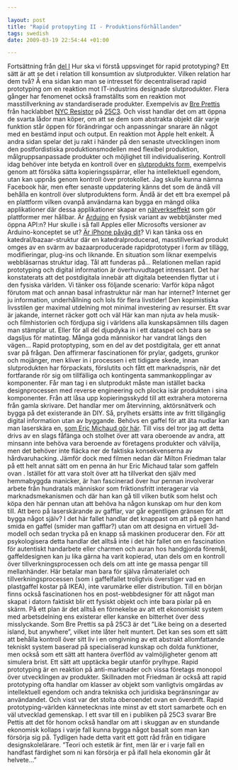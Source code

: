 ```yaml
--- 

layout: post
title: "Rapid protopyting II - Produktionsförhållanden" 
tags: swedish 
date: 2009-03-19 22:54:44 +01:00 

---
```


Fortsättning från [del I](2009-03-13-rapid-prototyping-i-personlig-tillverkning.html) Hur ska vi förstå uppsvinget för rapid prototyping? Ett sätt är att se det i relation till konsumtion av slutprodukter. Vilken relation har dem två? Å ena sidan kan man se intresset för decentraliserad rapid prototyping om en reaktion mot IT-industrins designade slutprodukter. Flera gånger har fenomenet också framställts som en reaktion mot masstillverkning av standardiserade produkter. Exempelvis av [Bre Prettis](http://www.google.se/url?sa=t&source=web&ct=res&cd=1&url=http%3A%2F%2Fwww.brepettis.com%2F&ei=c7DCSbOSJ9KHsAbXpOmECw&usg=AFQjCNGy4oEAjP5gspdWljsKtaiy9c6TMw&sig2=HrqxnCzOEFWXGQYLfvrbBA) från hacklabbet [NYC Resistor](http://www.nycresistor.com/) på [25C3](http://events.ccc.de/congress/2008/Fahrplan/events/3015.en.html). Och visst handlar det om att öppna de svarta lådor man köper, om att se dem som abstrakta objekt där varje funktion står öppen för förändringar och anpassningar snarare än något med en bestämd input och output. En reaktion mot Apple helt enkelt. Å andra sidan spelar det ju rakt i händer på den senaste utvecklingen inom den postfordistiska produktionsmodellen med flexibel produktion, målgruppsanpassade produkter och möjlighet till individualisering. Kontroll idag behöver inte betyda en kontroll över en [slutprodukts form](http://blog.ponoko.com/2009/03/17/champion-hoodie-go-crowdsourcing/), exempelvis genom att försöka sätta kopieringsspärrar, eller ha intellektuell egendom, utan kan uppnås genom kontroll över protokollet. Jag skulle kunna nämna Facebook här, men efter senaste uppdatering känns det som de ändå vill behålla en kontroll över slutproduktens form. Ändå är det ett bra exempel på en plattform vilken ovanpå användarna kan bygga en mängd olika applikationer där dessa applikationer skapar en [nätverkseffekt](http://sv.wikipedia.org/wiki/N%C3%A4tverkseffekt) som gör plattformer mer hållbar. Är [Arduino](http://www.arduino.cc/) en fysisk variant av webbtjänster med öppna API:n? Hur skulle i så fall Apples eller Microsofts versioner av Arduino-konceptet se ut? [Är iPhone påväg dit](http://magicalnihilism.wordpress.com/2009/03/18/iphone-30-everyware-ready/)? Vi kan tänka oss en katedral/bazaar-struktur där en katedralproducerad, masstillverkad produkt omges av en svärm av bazaarproducerade rapidprototyper i form av tillägg, modifieringar, plug-ins och liknande. En situation som liknar exempelvis webbläsarnas struktur idag. Tål att funderas på... Relationen mellan rapid prototyping och digital information är överhuvudtaget intressant. Det har konstaterats att det postdigitala innebär att digitala beteenden flyttar ut i den fysiska världen. Vi tänker oss följande scenario: Varför köpa något förutom mat och annan basal infrastruktur när man har internet? Internet ger ju information, underhållning och lols för flera livstider! Den kopimistiska livsstilen ger maximal utdelning mot minimal investering av resurser. Ett svar är jakande, internet räcker gott och väl Här kan man njuta av hela musik- och filmhistorien och fördjupa sig i världens alla kunskapsämnen tills dagen man stämplar ut. Eller för all del djupdyka in i ett dataspel och bara se dagsljus för matintag. Många goda människor har vandrat längs den vägen... Rapid protoptyping, som en del av det postdigitala, ger ett annat svar på frågan. Den affirmerar fascinationen för prylar, gadgets, grunkor och mojänger, men kliver in i processen i ett tidigare skede, innan slutprodukten har förpackats, förslutits och fått ett marknadspris, när det fortfarande rör sig om tillfälliga och kontingenta sammankopplingar av komponenter. Får man tag i en slutprodukt måste man istället backa designprocessen med reverse engineering och plocka isär produkten i sina komponenter. Från att låsa upp kopieringsskydd till att extrahera motorerna från gamla skrivare. Det handlar mer om återvinning, aktörsnätverk och bygga på det existerande än DIY. Så, prylhets ersätts inte av fritt tillgänglig digital information utan av byggande. Behövs en gaffel för att äta nudlar kan man laserskära en, [som Eric Michaud gör här](http://www.flickr.com/photos/bre/3006170930/). Till viss del tror jag att detta drivs av en slags fåfänga och stolhet över att vara oberoende av andra, att minsann inte behöva vara beroende av företagens produkter och välvilja, men det behöver inte fläcka ner de faktiska konsekvenserna av hårdvaruhacking. Jämför dock med filmen nedan där Milton Friedman talar på ett helt annat sätt om en penna än hur Eric Michaud talar som gaffeln ovan . Istället för att vara stolt över att ha tillverkat den själv med hemmabyggda manicker, är han fascinerad över hur pennan involverar arbete från hundratals människor som friktionsfritt interagerar via marknadsmekanismen och där han kan gå till vilken butik som helst och köpa den här pennan utan att behöva ha någon kunskap om hur den kom till. Att bero på laserskärande av gafflar, var går egentligen gränsen för att bygga något själv? I det här fallet handlar det knappast om att på egen hand smida en gaffel (smider man gafflar?) utan om att designa en virtuell 3d-modell och sedan trycka på en knapp så maskinen producerar den. För att psykologisera detta handlar det alltså inte i det här fallet om en fascination för autentiskt handarbete eller charmen och auran hos handgjorda föremål, gaffeldesignen kan ju lika gärna ha varit kopierad, utan dels om en kontroll över tillverkningsprocessen och dels om att inte ge massa pengar till mellanhänder. Här betalar man bara för själva råmaterialet och tillverkningsprocessen (som i gaffelfallet troligtvis överstiger vad en plastgaffel kostar på IKEA), inte varumärke eller distribution. Till en början finns också fascinationen hos en post-webbdesigner för att något man skapat i datorn faktiskt blir ett fysiskt objekt och inte bara pixlar på en skärm. På ett plan är det alltså en förnekelse av att ett ekonomiskt system med arbetsdelning ens existerar eller kanske en bitterhet över dess misslyckande. Som Bre Prettis sa på 25C3 är det ”Like being on a deserted island, but anywhere”, vilket inte låter helt muntert. Det kan ses som ett sätt att behålla kontroll över sitt liv i en omgivning av ett abstrakt allomfattande tekniskt system baserad på specialiserad kunskap och dolda funktioner, men också som ett sätt att hantera överflöd av valmöjligheter genom att simulera brist. Ett sätt att upptäcka begär utanför prylhype. Rapid prototyping är en reaktion på anti-marknader och vissa företags monopol över utvecklingen av produkter. Skillnaden mot Friedman är också att rapid prototyping ofta handlar om klasser av objekt som vanligtvis omgärdas av intellektuell egendom och andra tekniska och juridiska begränsningar av användandet. Och visst var det stolta oberoendet ovan en överdrift. Rapid prototyping-världen kännetecknas inte minst av ett stort samarbete och en väl utvecklad gemenskap. I ett svar till en i publiken på 25C3 svarar Bre Pettis att det för honom också handlar om att i skuggan av en stundande ekonomisk kollaps i varje fall kunna bygga något basalt som man kan försörja sig på. Tydligen hade detta varit ett gott råd från en tidigare designskolelärare. ”Teori och estetik är fint, men lär er i varje fall en handfast färdighet som ni kan försörja er på ifall hela ekonomin går åt helvete...” 
